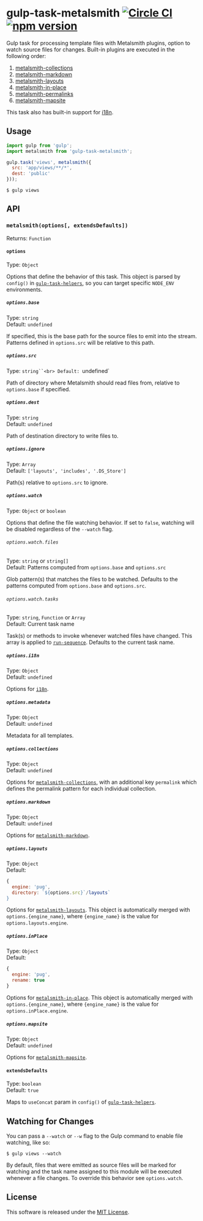 # gulp-task-metalsmith [![Circle CI](https://circleci.com/gh/VARIANTE/gulp-task-metalsmith/tree/master.svg?style=svg)](https://circleci.com/gh/VARIANTE/gulp-task-metalsmith/tree/master) [![npm version](https://badge.fury.io/js/gulp-task-metalsmith.svg)](https://badge.fury.io/js/gulp-task-metalsmith)

Gulp task for processing template files with Metalsmith plugins, option to watch source files for changes. Built-in plugins are executed in the following order:

1. [metalsmith-collections](https://www.npmjs.com/package/metalsmith-collections)
2. [metalsmith-markdown](https://www.npmjs.com/package/metalsmith-markdown)
3. [metalsmith-layouts](https://www.npmjs.com/package/metalsmith-layouts)
4. [metalsmith-in-place](https://www.npmjs.com/package/metalsmith-in-place)
5. [metalsmith-permalinks](https://www.npmjs.com/package/metalsmith-permalinks)
6. [metalsmith-mapsite](https://www.npmjs.com/package/metalsmith-mapsite)

This task also has built-in support for [i18n](https://www.npmjs.com/package/i18n).

## Usage

```js
import gulp from 'gulp';
import metalsmith from 'gulp-task-metalsmith';

gulp.task('views', metalsmith({
  src: 'app/views/**/*',
  dest: 'public'
}));
```

```
$ gulp views
```

## API

### `metalsmith(options[, extendsDefaults])`

Returns: `Function`

#### `options`

Type: `Object`

Options that define the behavior of this task. This object is parsed by `config()` in [`gulp-task-helpers`](https://www.npmjs.com/package/gulp-task-helpers), so you can target specific `NODE_ENV` environments.

##### `options.base`

Type: `string`<br>
Default: `undefined`

If specified, this is the base path for the source files to emit into the stream. Patterns defined in `options.src` will be relative to this path.

##### `options.src`

Type: `string``<br>
Default: `undefined`

Path of directory where Metalsmith should read files from, relative to `options.base` if specified.

##### `options.dest`

Type: `string`<br>
Default: `undefined`

Path of destination directory to write files to.

##### `options.ignore`

Type: `Array`<br>
Default: `['layouts', 'includes', '.DS_Store']`

Path(s) relative to `options.src` to ignore.

##### `options.watch`

Type: `Object` or `boolean`

Options that define the file watching behavior. If set to `false`, watching will be disabled regardless of the `--watch` flag.

###### `options.watch.files`

Type: `string` or `string[]`<br>
Default: Patterns computed from `options.base` and `options.src`

Glob pattern(s) that matches the files to be watched. Defaults to the patterns computed from `options.base` and `options.src`.

###### `options.watch.tasks`

Type: `string`, `Function` or `Array`<br>
Default: Current task name

Task(s) or methods to invoke whenever watched files have changed. This array is applied to [`run-sequence`](https://www.npmjs.com/package/run-sequence). Defaults to the current task name.

##### `options.i18n`

Type: `Object`<br>
Default: `undefined`

Options for [`i18n`](https://www.npmjs.com/package/i18n).

##### `options.metadata`

Type: `Object`<br>
Default: `undefined`

Metadata for all templates.

##### `options.collections`

Type: `Object`<br>
Default: `undefined`

Options for [`metalsmith-collections`](https://www.npmjs.com/package/metalsmith-collections), with an additional key `permalink` which defines the permalink pattern for each individual collection.

##### `options.markdown`

Type: `Object`<br>
Default: `undefined`

Options for [`metalsmith-markdown`](https://www.npmjs.com/package/metalsmith-markdown).

##### `options.layouts`

Type: `Object`<br>
Default: 
```js
{
  engine: 'pug',
  directory: `${options.src}`/layouts`
}
```

Options for [`metalsmith-layouts`](https://www.npmjs.com/package/metalsmith-layouts). This object is automatically merged with `options.{engine_name}`, where `{engine_name}` is the value for `options.layouts.engine`.

##### `options.inPlace`

Type: `Object`<br>
Default: 
```js
{
  engine: 'pug',
  rename: true
}
```

Options for [`metalsmith-in-place`](https://www.npmjs.com/package/metalsmith-in-place). This object is automatically merged with `options.{engine_name}`, where `{engine_name}` is the value for `options.inPlace.engine`.

##### `options.mapsite`

Type: `Object`<br>
Default: `undefined`

Options for [`metalsmith-mapsite`](https://www.npmjs.com/package/metalsmith-mapsite).

#### `extendsDefaults`

Type: `boolean`<br>
Default: `true`

Maps to `useConcat` param in `config()` of [`gulp-task-helpers`](https://www.npmjs.com/package/gulp-task-helpers).

## Watching for Changes

You can pass a `--watch` or `--w` flag to the Gulp command to enable file watching, like so:

```
$ gulp views --watch
```

By default, files that were emitted as source files will be marked for watching and the task name assigned to this module will be executed whenever a file changes. To override this behavior see `options.watch`.

## License

This software is released under the [MIT License](http://opensource.org/licenses/MIT).

